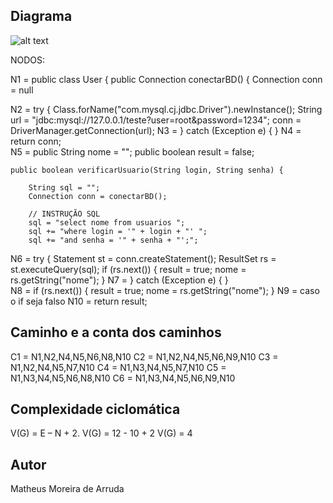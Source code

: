 ## Diagrama

![alt text](image-1.png)

NODOS:

N1 =  public class User {
    public Connection conectarBD() {
        Connection conn = null

N2 =         try {
        	Class.forName("com.mysql.cj.jdbc.Driver").newInstance();
            String url = "jdbc:mysql://127.0.0.1/teste?user=root&password=1234";
            conn = DriverManager.getConnection(url);
N3 =         } catch (Exception e) {
        }
N4 =  return conn;    
N5 =     public String nome = "";
    public boolean result = false;

    public boolean verificarUsuario(String login, String senha) {

    	String sql = "";
        Connection conn = conectarBD();

        // INSTRUÇÃO SQL
        sql = "select nome from usuarios ";
        sql += "where login = '" + login + "' ";
        sql += "and senha = '" + senha + "';";  
N6 =         try {
            Statement st = conn.createStatement();
            ResultSet rs = st.executeQuery(sql);
            if (rs.next()) {
                result = true;
                nome = rs.getString("nome");
            }
N7 =         } catch (Exception e) {
        }   
N8 =             if (rs.next()) {
                result = true;
                nome = rs.getString("nome");
            }
N9 = caso o if seja falso
N10 =  return result;    

## Caminho e a conta dos caminhos

C1 = N1,N2,N4,N5,N6,N8,N10
C2 = N1,N2,N4,N5,N6,N9,N10
C3 = N1,N2,N4,N5,N7,N10
C4 = N1,N3,N4,N5,N7,N10
C5 = N1,N3,N4,N5,N6,N8,N10
C6 = N1,N3,N4,N5,N6,N9,N10

## Complexidade ciclomática
V(G) = E – N + 2.
V(G) = 12 - 10 + 2
V(G) = 4



## Autor

Matheus Moreira de Arruda


